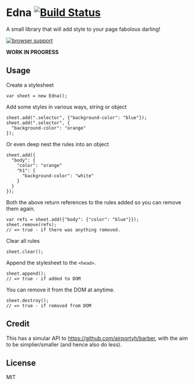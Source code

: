 # Edna [![Build Status](https://travis-ci.org/orangemug/edna.svg?branch=master)](https://travis-ci.org/orangemug/edna)
A small library that will add style to your page fabolous darling!


[![browser support](https://ci.testling.com/orangemug/edna.png)](https://ci.testling.com/orangemug/edna)

**WORK IN PROGRESS**

## Usage
Create a stylesheet

    var sheet = new Edna();

Add some styles in various ways, string or object

    sheet.add(".selector", {"background-color": "blue"});
    sheet.add(".selector", {
      "background-color": "orange"
    });

Or even deep nest the rules into an object

    sheet.add({
      "body": {
        "color": "orange"
        "h1": {
          "background-color": "white"
        }
      }
    });

Both the above return references to the rules added so you can remove them again.

    var refs = sheet.add({"body": {"color": "blue"}});
    sheet.remove(refs);
    // => true - if there was anything removed.

Clear all rules

    sheet.clear();

Append the stylesheet to the `<head>`.

    sheet.append();
    // => true - if added to DOM

You can remove it from the DOM at anytime.

    sheet.destroy();
    // => true - if removed from DOM


## Credit
This has a simular API to <https://github.com/airportyh/barber>, with the aim to be simplier/smaller (and hence also do less).


## License
MIT

